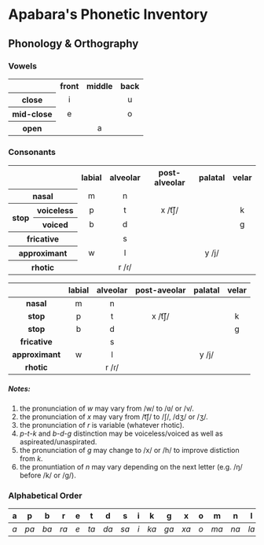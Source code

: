 # Apabara's Phonetic Inventory

## Phonology & Orthography

### Vowels

<table>
  <tbody>
    <tr>
      <th></th>
      <th>front</th>
      <th>middle</th>
      <th>back</th>
    </tr>
    <tr>
      <th>close</th>
      <td align='center'>i</td>
      <td></td>
      <td align='center'>u</td>
    </tr>
    <tr>
      <th>mid-close</th>
      <td align='center'>e</td>
      <td></td>
      <td align='center'>o</td>
    </tr>
    <tr>
      <th>open</th>
      <td colspan="3" align='center'>a</td>
    </tr>
  </tbody>
</table>

### Consonants

<table>
  <tbody>
    <tr>
      <th colspan="2"></th>
      <th>labial</th>
      <th>alveolar</th>
      <th>post-alveolar</th>
      <th>palatal</th>
      <th>velar</th>
    </tr>
    <tr>
      <th colspan="2">nasal</th>
      <td align='center'>m</td>
      <td align='center'>n</td>
      <td></td>
      <td></td>
      <td></td>
    </tr>
    <tr>
      <th rowspan="2">stop</th>
      <th>voiceless</th>
      <td align='center'>p</td>
      <td align='center'>t</td>
      <td align='center'>x /t͡ʃ/</td>
      <td></td>
      <td align='center'>k</td>
    </tr>
    <tr>
      <th>voiced</th>
      <td align='center'>b</td>
      <td align='center'>d</td>
      <td></td>
      <td></td>
      <td align='center'>g</td>
    </tr>
    <tr>
      <th colspan="2">fricative</th>
      <td></td>
      <td align='center'>s</td>
      <td></td>
      <td></td>
      <td></td>
    </tr>
    <tr>
      <th colspan="2">approximant</th>
      <td align='center'>w</td>
      <td align='center'>l</td>
      <td></td>
      <td align='center'>y /j/</td>
      <td></td>
    </tr>
    <tr>
      <th colspan="2">rhotic</th>
      <td></td>
      <td align='center'>r /ɾ/</td>
      <td></td>
      <td></td>
      <td></td>
    </tr>
  </tbody>
</table>

|                 | **labial** | **alveolar** | **post-aveolar** | **palatal** | **velar** |
|:---------------:|:----------:|:------------:|:----------------:|:-----------:|:---------:|
|    **nasal**    |      m     |       n      |                  |             |           |
|    **stop**     |      p     |       t      |      x /t͡ʃ/      |             |     k     |
|    **stop**     |      b     |       d      |                  |             |     g     |
|  **fricative**  |            |       s      |                  |             |           |
| **approximant** |      w     |       l      |                  |    y /j/    |           |
|    **rhotic**   |            |     r /ɾ/    |                  |             |           |

##### *Notes:*

1. the pronunciation of *w* may vary from /w/ to /ʋ/ or /v/.
2. the pronunciation of *x* may vary from /t͡ʃ/ to /ʃ/, /dʒ/ or /ʒ/.
3. the pronunciation of *r* is variable (whatever rhotic).
4. *p*-*t*-*k* and *b*-*d*-*g* distinction may be voiceless/voiced as well as aspireated/unaspirated.
5. the pronunciation of *g* may change to /x/ or /h/ to improve distiction from *k*.
6. the pronuntiation of *n* may vary depending on the next letter (e.g. /ŋ/ before /k/ or /g/).

### Alphabetical Order

| a | p  | b  | r  | e | t  | d  | s  | i | k  | g  | x  | o | m  | n  | l  | u | w  | y  |
|:-:|:--:|:--:|:--:|:-:|:--:|:--:|:--:|:-:|:--:|:--:|:--:|:-:|:--:|:--:|:--:|:-:|:--:|:--:|
|*a*|*pa*|*ba*|*ra*|*e*|*ta*|*da*|*sa*|*i*|*ka*|*ga*|*xa*|*o*|*ma*|*na*|*la*|*u*|*wa*|*ya*|
